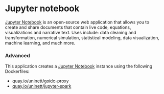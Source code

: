 # Jupyter notebook

[Jupyter Notebook](http://jupyter.org/) is an open-source web application that allows you to create and share documents that contain live code, equations, visualizations and narrative text. Uses include: data cleaning and transformation, numerical simulation, statistical modeling, data visualization, machine learning, and much more.

### Advanced
This application creates a [Jupyter Notebook](https://github.com/UNINETT/helm-charts/tree/master/jupyter) instance using the following Dockerfiles:
  - [quay.io/uninett/goidc-proxy](https://github.com/UNINETT/goidc-proxy/blob/master/Dockerfile)
  - [quay.io/uninett/jupyter-spark](https://github.com/UNINETT/helm-charts-dockerfiles/tree/e1e4382/jupyter-spark/notebook/Dockerfile)
